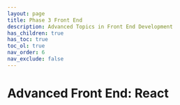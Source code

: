 ```yaml
---
layout: page
title: Phase 3 Front End
description: Advanced Topics in Front End Development
has_children: true
has_toc: true
toc_ol: true
nav_order: 6
nav_exclude: false
---
```

<!-- markdownlint-disable single-h1 -->
# Advanced Front End: React
